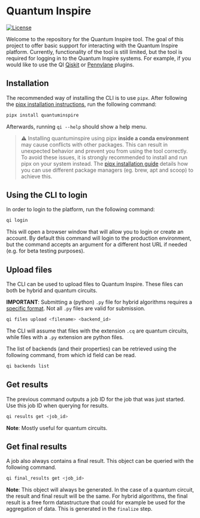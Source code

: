 # Quantum Inspire

[![License](https://img.shields.io/github/license/qutech-delft/qiskit-quantuminspire.svg?style=popout-square)](https://opensource.org/licenses/Apache-2.0)

Welcome to the repository for the Quantum Inspire tool. The goal of this project to offer basic support for interacting with the Quantum Inspire platform.
Currently, functionality of the tool is still limited, but the tool is required for logging in to the Quantum Inspire systems. For example, if you would like to use the QI [Qiskit](https://github.com/QuTech-Delft/qiskit-quantuminspire) or [Pennylane](https://github.com/QuTech-Delft/pennylane-quantuminspire) plugins.

## Installation

The recommended way of installing the CLI is to use `pipx`. After following the [pipx installation instructions](https://pipx.pypa.io/stable/installation), run the following command:

```bash
pipx install quantuminspire
```

Afterwards, running `qi --help` should show a help menu.

> **⚠️** Installing quantuminspire using pipx **inside a conda environment** may cause conflicts with other packages. This can result in unexpected behavior and prevent you from using the tool correctly. To avoid these issues, 
> it is strongly recommended to install and run pipx on your system instead. The [pipx installation guide](https://github.com/pypa/pipx) details how you can use different package managers (eg. brew, apt and scoop) to achieve this.

## Using the CLI to login

In order to login to the platform, run the following command:

```bash
qi login
```

This will open a browser window that will allow you to login or create an account. By default this command will login to the production environment, but the command accepts an argument for a different host URL if needed (e.g. for beta testing purposes).

## Upload files

The CLI can be used to upload files to Quantum Inspire. These files can both be hybrid and quantum circuits.

**IMPORTANT**: Submitting a (python) `.py` file for hybrid algorithms requires a [specific format](https://qutech-delft.github.io/qiskit-quantuminspire/hybrid/basics.html). 
Not all `.py` files are valid for submission.

```bash
qi files upload <filename> <backend_id>
```

The CLI will assume that files with the extension `.cq` are quantum circuits, while files with a `.py` extension are python files. 

The list of backends (and their properties)
can be retrieved using the following command, from which id field can be read.

```bash
qi backends list
```

## Get results

The previous command outputs a job ID for the job that was just started. Use this job ID when querying for results.

```bash
qi results get <job_id>
```

**Note**: Mostly useful for quantum circuits.

## Get final results

A job also always contains a final result. This object can be queried with the following command.

```bash
qi final_results get <job_id>
```

**Note**: This object will always be generated. In the case of a quantum circuit, the result and final result will be the same. For hybrid algorithms, the final result is a free form datastructure that could for example be used for the aggregation of data. This is generated in the `finalize` step.
